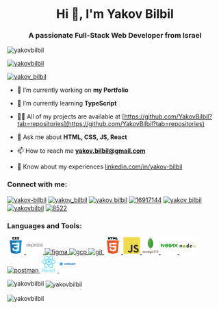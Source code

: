 <h1 align="center">Hi 👋, I'm Yakov Bilbil</h1>
<h3 align="center">A passionate Full-Stack Web Developer from Israel</h3>

<p align="left"> <img src="https://komarev.com/ghpvc/?username=yakovbilbil&label=Profile%20views&color=0e75b6&style=flat" alt="yakovbilbil" /> </p>

<p align="left"> <a href="https://github.com/ryo-ma/github-profile-trophy"><img src="https://github-profile-trophy.vercel.app/?username=yakovbilbil" alt="yakovbilbil" /></a> </p>

<p align="left"> <a href="https://twitter.com/yakov_bilbil" target="blank"><img src="https://img.shields.io/twitter/follow/yakov_bilbil?logo=twitter&style=for-the-badge" alt="yakov_bilbil" /></a> </p>

- 🔭 I’m currently working on **my Portfolio**

- 🌱 I’m currently learning **TypeScript**

- 👨‍💻 All of my projects are available at [https://github.com/YakovBilbil?tab=repositories](https://github.com/YakovBilbil?tab=repositories)

- 💬 Ask me about **HTML, CSS, JS, React**

- 📫 How to reach me **yakov.bilbil@gmail.com**

- 📄 Know about my experiences [linkedin.com/in/yakov-bilbil](linkedin.com/in/yakov-bilbil)

<h3 align="left">Connect with me:</h3>
<p align="left">
<a href="https://codepen.io/yakov-bilbil" target="blank"><img align="center" src="https://raw.githubusercontent.com/rahuldkjain/github-profile-readme-generator/master/src/images/icons/Social/codepen.svg" alt="yakov-bilbil" height="30" width="40" /></a>
<a href="https://twitter.com/yakov_bilbil" target="blank"><img align="center" src="https://raw.githubusercontent.com/rahuldkjain/github-profile-readme-generator/master/src/images/icons/Social/twitter.svg" alt="yakov_bilbil" height="30" width="40" /></a>
<a href="https://linkedin.com/in/yakov bilbil" target="blank"><img align="center" src="https://raw.githubusercontent.com/rahuldkjain/github-profile-readme-generator/master/src/images/icons/Social/linked-in-alt.svg" alt="yakov bilbil" height="30" width="40" /></a>
<a href="https://stackoverflow.com/users/16917144" target="blank"><img align="center" src="https://raw.githubusercontent.com/rahuldkjain/github-profile-readme-generator/master/src/images/icons/Social/stack-overflow.svg" alt="16917144" height="30" width="40" /></a>
<a href="https://fb.com/yakov bilbil" target="blank"><img align="center" src="https://raw.githubusercontent.com/rahuldkjain/github-profile-readme-generator/master/src/images/icons/Social/facebook.svg" alt="yakov bilbil" height="30" width="40" /></a>
<a href="https://instagram.com/yakovbilbil" target="blank"><img align="center" src="https://raw.githubusercontent.com/rahuldkjain/github-profile-readme-generator/master/src/images/icons/Social/instagram.svg" alt="yakovbilbil" height="30" width="40" /></a>
<a href="https://discord.gg/8522" target="blank"><img align="center" src="https://raw.githubusercontent.com/rahuldkjain/github-profile-readme-generator/master/src/images/icons/Social/discord.svg" alt="8522" height="30" width="40" /></a>
</p>

<h3 align="left">Languages and Tools:</h3>
<p align="left"> <a href="https://www.w3schools.com/css/" target="_blank" rel="noreferrer"> <img src="https://raw.githubusercontent.com/devicons/devicon/master/icons/css3/css3-original-wordmark.svg" alt="css3" width="40" height="40"/> </a> <a href="https://expressjs.com" target="_blank" rel="noreferrer"> <img src="https://raw.githubusercontent.com/devicons/devicon/master/icons/express/express-original-wordmark.svg" alt="express" width="40" height="40"/> </a> <a href="https://www.figma.com/" target="_blank" rel="noreferrer"> <img src="https://www.vectorlogo.zone/logos/figma/figma-icon.svg" alt="figma" width="40" height="40"/> </a> <a href="https://cloud.google.com" target="_blank" rel="noreferrer"> <img src="https://www.vectorlogo.zone/logos/google_cloud/google_cloud-icon.svg" alt="gcp" width="40" height="40"/> </a> <a href="https://git-scm.com/" target="_blank" rel="noreferrer"> <img src="https://www.vectorlogo.zone/logos/git-scm/git-scm-icon.svg" alt="git" width="40" height="40"/> </a> <a href="https://www.w3.org/html/" target="_blank" rel="noreferrer"> <img src="https://raw.githubusercontent.com/devicons/devicon/master/icons/html5/html5-original-wordmark.svg" alt="html5" width="40" height="40"/> </a> <a href="https://developer.mozilla.org/en-US/docs/Web/JavaScript" target="_blank" rel="noreferrer"> <img src="https://raw.githubusercontent.com/devicons/devicon/master/icons/javascript/javascript-original.svg" alt="javascript" width="40" height="40"/> </a> <a href="https://www.mongodb.com/" target="_blank" rel="noreferrer"> <img src="https://raw.githubusercontent.com/devicons/devicon/master/icons/mongodb/mongodb-original-wordmark.svg" alt="mongodb" width="40" height="40"/> </a> <a href="https://www.nginx.com" target="_blank" rel="noreferrer"> <img src="https://raw.githubusercontent.com/devicons/devicon/master/icons/nginx/nginx-original.svg" alt="nginx" width="40" height="40"/> </a> <a href="https://nodejs.org" target="_blank" rel="noreferrer"> <img src="https://raw.githubusercontent.com/devicons/devicon/master/icons/nodejs/nodejs-original-wordmark.svg" alt="nodejs" width="40" height="40"/> </a> <a href="https://postman.com" target="_blank" rel="noreferrer"> <img src="https://www.vectorlogo.zone/logos/getpostman/getpostman-icon.svg" alt="postman" width="40" height="40"/> </a> <a href="https://reactjs.org/" target="_blank" rel="noreferrer"> <img src="https://raw.githubusercontent.com/devicons/devicon/master/icons/react/react-original-wordmark.svg" alt="react" width="40" height="40"/> </a> <a href="https://webpack.js.org" target="_blank" rel="noreferrer"> <img src="https://raw.githubusercontent.com/devicons/devicon/d00d0969292a6569d45b06d3f350f463a0107b0d/icons/webpack/webpack-original-wordmark.svg" alt="webpack" width="40" height="40"/> </a> </p>

<p><img align="left" src="https://github-readme-stats.vercel.app/api/top-langs?username=yakovbilbil&show_icons=true&locale=en&layout=compact" alt="yakovbilbil" /></p>

<p>&nbsp;<img align="center" src="https://github-readme-stats.vercel.app/api?username=yakovbilbil&show_icons=true&locale=en" alt="yakovbilbil" /></p>

<p><img align="center" src="https://github-readme-streak-stats.herokuapp.com/?user=yakovbilbil&" alt="yakovbilbil" /></p>
